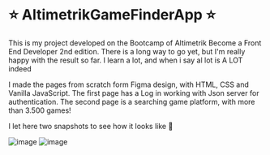 # :star: AltimetrikGameFinderApp :star:
 

This is my project developed on the Bootcamp of Altimetrik Become a Front End Developer 2nd edition. There is a long way to go yet, but I'm really happy with the result so far. I learn a lot, and when i say al lot is A LOT indeed 

I made the pages from scratch form Figma design, with HTML, CSS and Vanilla JavaScript. The first page has a Log in working with Json server for authentication. The second page is a searching game platform, with more than 3.500 games!

I let here two snapshots to see how it looks like :eyes:


 ![image](https://user-images.githubusercontent.com/103943889/177362490-2cdb0f59-8d7b-4585-b5ef-ebd931815724.png)
 ![image](https://user-images.githubusercontent.com/103943889/177362255-dd3fec4a-3382-4193-9b2f-66f397d9c911.png)
